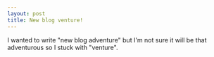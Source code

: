 ```yaml
---
layout: post
title: New blog venture!
---
```


I wanted to write "new blog adventure" but I'm not sure it will be that adventurous so I stuck with "venture".
